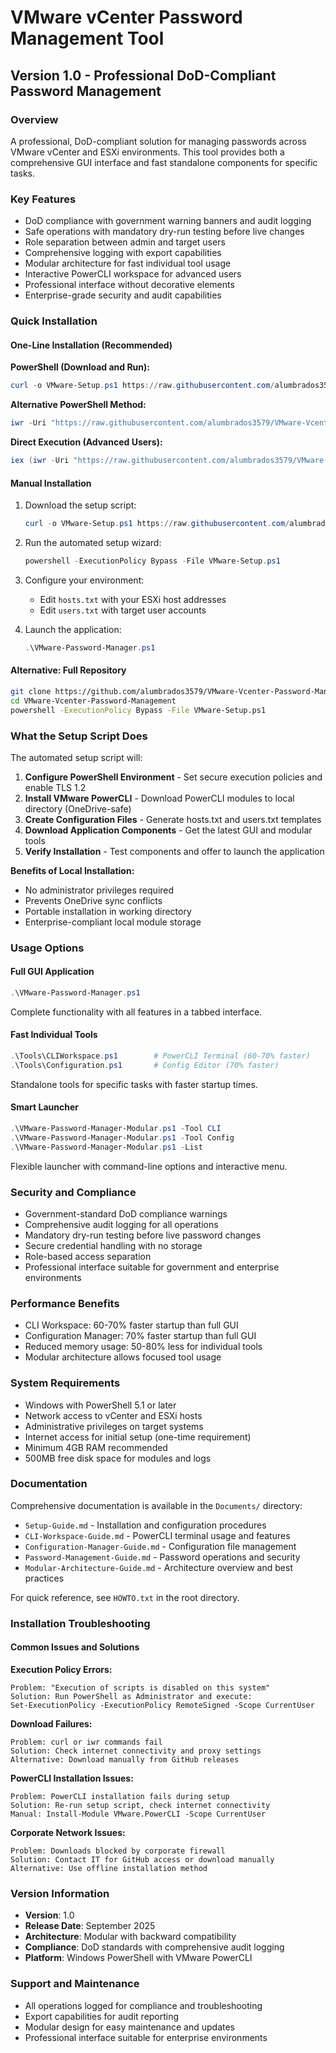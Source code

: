 # VMware vCenter Password Management Tool
## Version 1.0 - Professional DoD-Compliant Password Management

### Overview

A professional, DoD-compliant solution for managing passwords across VMware vCenter and ESXi environments. This tool provides both a comprehensive GUI interface and fast standalone components for specific tasks.

### Key Features

- DoD compliance with government warning banners and audit logging
- Safe operations with mandatory dry-run testing before live changes
- Role separation between admin and target users
- Comprehensive logging with export capabilities
- Modular architecture for fast individual tool usage
- Interactive PowerCLI workspace for advanced users
- Professional interface without decorative elements
- Enterprise-grade security and audit capabilities

### Quick Installation

#### One-Line Installation (Recommended)

**PowerShell (Download and Run):**
```powershell
curl -o VMware-Setup.ps1 https://raw.githubusercontent.com/alumbrados3579/VMware-Vcenter-Password-Management/main/VMware-Setup.ps1 && powershell -ExecutionPolicy Bypass -File VMware-Setup.ps1
```

**Alternative PowerShell Method:**
```powershell
iwr -Uri "https://raw.githubusercontent.com/alumbrados3579/VMware-Vcenter-Password-Management/main/VMware-Setup.ps1" -OutFile "VMware-Setup.ps1"; powershell -ExecutionPolicy Bypass -File VMware-Setup.ps1
```

**Direct Execution (Advanced Users):**
```powershell
iex (iwr -Uri "https://raw.githubusercontent.com/alumbrados3579/VMware-Vcenter-Password-Management/main/VMware-Setup.ps1").Content
```

#### Manual Installation

1. Download the setup script:
   ```powershell
   curl -o VMware-Setup.ps1 https://raw.githubusercontent.com/alumbrados3579/VMware-Vcenter-Password-Management/main/VMware-Setup.ps1
   ```

2. Run the automated setup wizard:
   ```powershell
   powershell -ExecutionPolicy Bypass -File VMware-Setup.ps1
   ```

3. Configure your environment:
   - Edit `hosts.txt` with your ESXi host addresses
   - Edit `users.txt` with target user accounts

4. Launch the application:
   ```powershell
   .\VMware-Password-Manager.ps1
   ```

#### Alternative: Full Repository

```bash
git clone https://github.com/alumbrados3579/VMware-Vcenter-Password-Management.git
cd VMware-Vcenter-Password-Management
powershell -ExecutionPolicy Bypass -File VMware-Setup.ps1
```

### What the Setup Script Does

The automated setup script will:

1. **Configure PowerShell Environment** - Set secure execution policies and enable TLS 1.2
2. **Install VMware PowerCLI** - Download PowerCLI modules to local directory (OneDrive-safe)
3. **Create Configuration Files** - Generate hosts.txt and users.txt templates
4. **Download Application Components** - Get the latest GUI and modular tools
5. **Verify Installation** - Test components and offer to launch the application

**Benefits of Local Installation:**
- No administrator privileges required
- Prevents OneDrive sync conflicts
- Portable installation in working directory
- Enterprise-compliant local module storage

### Usage Options

#### Full GUI Application
```powershell
.\VMware-Password-Manager.ps1
```
Complete functionality with all features in a tabbed interface.

#### Fast Individual Tools
```powershell
.\Tools\CLIWorkspace.ps1        # PowerCLI Terminal (60-70% faster)
.\Tools\Configuration.ps1       # Config Editor (70% faster)
```
Standalone tools for specific tasks with faster startup times.

#### Smart Launcher
```powershell
.\VMware-Password-Manager-Modular.ps1 -Tool CLI
.\VMware-Password-Manager-Modular.ps1 -Tool Config
.\VMware-Password-Manager-Modular.ps1 -List
```
Flexible launcher with command-line options and interactive menu.

### Security and Compliance

- Government-standard DoD compliance warnings
- Comprehensive audit logging for all operations
- Mandatory dry-run testing before live password changes
- Secure credential handling with no storage
- Role-based access separation
- Professional interface suitable for government and enterprise environments

### Performance Benefits

- CLI Workspace: 60-70% faster startup than full GUI
- Configuration Manager: 70% faster startup than full GUI
- Reduced memory usage: 50-80% less for individual tools
- Modular architecture allows focused tool usage

### System Requirements

- Windows with PowerShell 5.1 or later
- Network access to vCenter and ESXi hosts
- Administrative privileges on target systems
- Internet access for initial setup (one-time requirement)
- Minimum 4GB RAM recommended
- 500MB free disk space for modules and logs

### Documentation

Comprehensive documentation is available in the `Documents/` directory:

- `Setup-Guide.md` - Installation and configuration procedures
- `CLI-Workspace-Guide.md` - PowerCLI terminal usage and features
- `Configuration-Manager-Guide.md` - Configuration file management
- `Password-Management-Guide.md` - Password operations and security
- `Modular-Architecture-Guide.md` - Architecture overview and best practices

For quick reference, see `HOWTO.txt` in the root directory.

### Installation Troubleshooting

#### Common Issues and Solutions

**Execution Policy Errors:**
```
Problem: "Execution of scripts is disabled on this system"
Solution: Run PowerShell as Administrator and execute:
Set-ExecutionPolicy -ExecutionPolicy RemoteSigned -Scope CurrentUser
```

**Download Failures:**
```
Problem: curl or iwr commands fail
Solution: Check internet connectivity and proxy settings
Alternative: Download manually from GitHub releases
```

**PowerCLI Installation Issues:**
```
Problem: PowerCLI installation fails during setup
Solution: Re-run setup script, check internet connectivity
Manual: Install-Module VMware.PowerCLI -Scope CurrentUser
```

**Corporate Network Issues:**
```
Problem: Downloads blocked by corporate firewall
Solution: Contact IT for GitHub access or download manually
Alternative: Use offline installation method
```

### Version Information

- **Version**: 1.0
- **Release Date**: September 2025
- **Architecture**: Modular with backward compatibility
- **Compliance**: DoD standards with comprehensive audit logging
- **Platform**: Windows PowerShell with VMware PowerCLI

### Support and Maintenance

- All operations logged for compliance and troubleshooting
- Export capabilities for audit reporting
- Modular design for easy maintenance and updates
- Professional interface suitable for enterprise environments